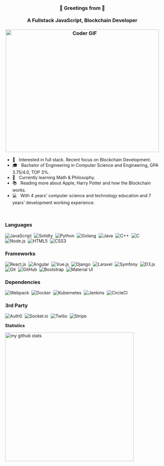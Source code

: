 <h3 align="center">
  <br>👋 Greetings from 👋<br>
  <br> A Fullstack JavaScript, Blockchain Developer<br>
  <br>
    <img src="https://media.giphy.com/media/SWoSkN6DxTszqIKEqv/giphy.gif" alt="Coder GIF" width="500" height="400">
</h3>

* 💼 &nbsp;  Interested in full stack. Recent focus on Blockchain Development.
* 🎓 &nbsp;  Bachelor of Engineering in Computer Science and Engineering, GPA 3.75/4.0, TOP 3%.
* 🌱 &nbsp;  Currently learning Math & Philosophy.
* 📚 &nbsp;  Reading more about Apple, Harry Potter and how the Blockchain works.
* 💻 &nbsp;  With 4 years' computer science and technology education and 7 years' development working experience.

<!--
<a href="https://discord.gg/AmnQrRtZ">
  <img align="left" alt="Tony's Discord" width="22px" src="https://cdn.jsdelivr.net/npm/simple-icons@v3/icons/discord.svg" />
</a>
<a href="https://twitter.com/tzhou_vue">
  <img align="left" alt="Tony | Twitter" width="22px" src="https://cdn.jsdelivr.net/npm/simple-icons@v3/icons/twitter.svg" />
</a>
<a href="https://www.linkedin.com/in/tonyzhouv">
  <img align="left" alt="Tony's LinkdeIN" width="22px" src="https://cdn.jsdelivr.net/npm/simple-icons@v3/icons/linkedin.svg" />
</a>
<a href="https://t.me/tzhouvue">
  <img align="left" alt="Tony's Telegram" width="22px" src="https://cdn.jsdelivr.net/npm/simple-icons@v3/icons/telegram.svg" />
</a>
-->
<br>

### Languages

![JavaScript](https://img.shields.io/badge/-JavaScript-333333?style=flat&logo=javascript&logoColor=FFFF09)&nbsp;
![Solidty](https://img.shields.io/badge/-Solidity-333333?style=flat&logo=solidity)&nbsp;
![Python](https://img.shields.io/badge/-Python-333333?style=flat&logo=python)&nbsp;
![Golang](https://img.shields.io/badge/-Golang-333333?style=flat&logo=Go&logoColor=FFA518)&nbsp;
![Java](https://img.shields.io/badge/-Java-333333?style=flat&logo=Java&logoColor=FFA518)&nbsp;
![C++](https://img.shields.io/badge/-C++-333333?style=flat&logo=C%2B%2B&logoColor=00599C)&nbsp;
![C](https://img.shields.io/badge/-C-333333?style=flat&logo=C&logoColor=A8B9CC)&nbsp;
![Node.js](https://img.shields.io/badge/-Node.js-333333?style=flat&logo=node.js)&nbsp;
![HTML5](https://img.shields.io/badge/-HTML5-333333?style=flat&logo=html5)&nbsp;
![CSS3](https://img.shields.io/badge/-CSS3-333333?style=flat&logo=css3)&nbsp;

### Frameworks

![React.js](https://img.shields.io/badge/-React.js-333333?style=flat&logo=python)&nbsp;
![Angular](https://img.shields.io/badge/-Angular-333333?style=flat&logo=angular)&nbsp;
![Vue.js](https://img.shields.io/badge/-Vue.js-333333?style=flat&logo=vue.js)&nbsp;
![Django](https://img.shields.io/badge/-Django-333333?style=flat&logo=Django&logoColor=FFA518)&nbsp;
![Laravel](https://img.shields.io/badge/-Laravel-333333?style=flat&logo=laravel)&nbsp;
![Symfony](https://img.shields.io/badge/-Symfony-333333?style=flat&logo=symfony)&nbsp;
![D3.js](https://img.shields.io/badge/-D3.js-333333?style=flat&logo=d3.js)&nbsp;
![Git](https://img.shields.io/badge/-Git-333333?style=flat&logo=git)&nbsp;
![GitHub](https://img.shields.io/badge/-GitHub-333333?style=flat&logo=github)&nbsp;
![Bootstrap](https://img.shields.io/badge/-Bootstrap-333333?style=flat&logo=bootstrap&logoColor=FFA518)&nbsp;
![Material UI](https://img.shields.io/badge/-MaterialUI-333333?style=flat&logo=material%20ui&logoColor=FFA518)&nbsp;

### Dependencies

![Webpack](https://img.shields.io/badge/-Webpack-333333?style=flat&logo=webpack&logoColor=FFA518)&nbsp;
![Docker](https://img.shields.io/badge/-Docker-333333?style=flat&logo=docker&logoColor=FFA518)&nbsp;
![Kubernetes](https://img.shields.io/badge/-Kubernetes-333333?style=flat&logo=Kubernetes&logoColor=FFA518)&nbsp;
![Jenkins](https://img.shields.io/badge/-Jenkins-333333?style=flat&logo=jenkins&logoColor=FFA518)&nbsp;
![CircleCI](https://img.shields.io/badge/-CircleCI-333333?style=flat&logo=circleci&logoColor=FFA518)&nbsp;

### 3rd Party

![Auth0](https://img.shields.io/badge/-Auth0-333333?style=flat&logo=auth0&logoColor=FFA518)&nbsp;
![Socket.io](https://img.shields.io/badge/-Socket.io-333333?style=flat&logo=socket.io&logoColor=FFA518)&nbsp;
![Twilio](https://img.shields.io/badge/-Twilio-333333?style=flat&logo=twilio&logoColor=FFA518)&nbsp;
![Stripe](https://img.shields.io/badge/-Stripe-333333?style=flat&logo=stripe&logoColor=FFA518)&nbsp;

<strong>Statistics</strong>
<br>

<!-- My GitHub stats with buefy theme ❤️ -->
<p align="left">
<!--<img src="https://github-readme-stats.vercel.app/api?username=eternalseal&show_icons=true&theme=radical" alt="my github stats" width="420"/>&nbsp;-->
<img src="https://github-readme-stats.vercel.app/api/top-langs/?username=anuragdhingra" alt="my github stats" width="420"/>&nbsp;
</p>
